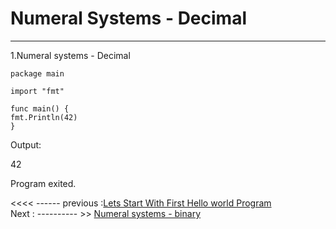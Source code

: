 # Numeral Systems - Decimal 

	

---

1.Numeral systems -  Decimal

    package main

    import "fmt"

    func main() {
	fmt.Println(42) 
    }

    
Output:    
     
   42

   Program exited.


<<<< ------  previous :[Lets Start With First Hello world Program](https://collabnix.github.io/gopherlabs/Beginners/hello-world.html)                                                     <br>                                                           Next : ---------- >>       [Numeral systems - binary](https://collabnix.github.io/gopherlabs/Beginners/binary_go.html)
